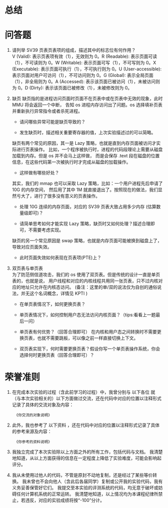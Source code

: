 # 总结


# 问答题
1. 请列举 SV39 页表页表项的组成，描述其中的标志位有何作用？  
   V (Valid): 表示页表项有效（1），无效则为 0。R (Readable): 表示页面可读（1），不可读则为 0。W (Writable): 表示页面可写（1），不可写则为 0。X (Executable): 表示页面可执行（1），不可执行则为 0。U (User-accessible): 表示页面对用户可访问（1），不可访问则为 0。G (Global): 表示全局页面（1），非全局则为 0。A (Accessed): 表示该页面已被访问（1），未被访问则为 0。D (Dirty): 表示该页面已被修改（1），未被修改则为 0。

2. 缺页
   缺页指的是进程访问页面时页面不在页表中或在页表中无效的现象，此时 MMU 将会返回一个中断， 告知 os 进程内存访问出了问题。os 选择填补页表并重新执行异常指令或者杀死进程。
   * 请问哪些异常可能是缺页导致的？

   * 发生缺页时，描述相关重要寄存器的值，上次实验描述过的可以简略。

   缺页有两个常见的原因，其一是 Lazy 策略，也就是直到内存页面被访问才实际进行页表操作。 比如，一个程序被执行时，进程的代码段理论上需要从磁盘加载到内存。但是 os 并不会马上这样做， 而是会保存 .text 段在磁盘的位置信息，在这些代码第一次被执行时才完成从磁盘的加载操作。
   * 这样做有哪些好处？
   
   其实，我们的 mmap 也可以采取 Lazy 策略，比如：一个用户进程先后申请了 10G 的内存空间， 然后用了其中 1M 就直接退出了。按照现在的做法，我们显然亏大了，进行了很多没有意义的页表操作。
   * 处理 10G 连续的内存页面，对应的 SV39 页表大致占用多少内存 (估算数量级即可)？

   * 请简单思考如何才能实现 Lazy 策略，缺页时又如何处理？描述合理即可，不需要考虑实现。

   缺页的另一个常见原因是 swap 策略，也就是内存页面可能被换到磁盘上了，导致对应页面失效。
   * 此时页面失效如何表现在页表项(PTE)上？

3. 双页表与单页表    
   为了防范侧信道攻击，我们的 os 使用了双页表。但是传统的设计一直是单页表的，也就是说， 用户线程和对应的内核线程共用同一张页表，只不过内核对应的地址只允许在内核态访问。 (备注：这里的单/双的说法仅为自创的通俗说法，并无这个名词概念，详情见 KPTI )
   * 在单页表情况下，如何更换页表？

   * 单页表情况下，如何控制用户态无法访问内核页面？（tips:看看上一题最后一问）

   * 单页表有何优势？（回答合理即可）
     在内核和用户态之间转换时不需要更换页表，也就不需要跳板，可以像之前一样直接切换上下文。

   * 双页表实现下，何时需要更换页表？假设你写一个单页表操作系统，你会选择何时更换页表（回答合理即可）？

# 荣誉准则 
1. 在完成本次实验的过程（含此前学习的过程）中，我曾分别与 以下各位 就（与本次实验相关的）以下方面做过交流，还在代码中对应的位置以注释形式记录了具体的交流对象及内容：

        《你交流的对象说明》

2. 此外，我也参考了 以下资料 ，还在代码中对应的位置以注释形式记录了具体的参考来源及内容：

        《你参考的资料说明》

3. 我独立完成了本次实验除以上方面之外的所有工作，包括代码与文档。 我清楚地知道，从以上方面获得的信息在一定程度上降低了实验难度，可能会影响起评分。

4. 我从未使用过他人的代码，不管是原封不动地复制，还是经过了某些等价转换。 我未曾也不会向他人（含此后各届同学）复制或公开我的实验代码，我有义务妥善保管好它们。 我提交至本实验的评测系统的代码，均无意于破坏或妨碍任何计算机系统的正常运转。 我清楚地知道，以上情况均为本课程纪律所禁止，若违反，对应的实验成绩将按“-100”分计。